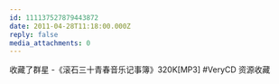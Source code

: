```yaml
---
id: 111137527879443872
date: 2011-04-28T11:18:00.000Z
reply: false
media_attachments: 0
---
```


收藏了群星 -《滚石三十青春音乐记事簿》320K[MP3] #VeryCD 资源收藏 ​​​​


